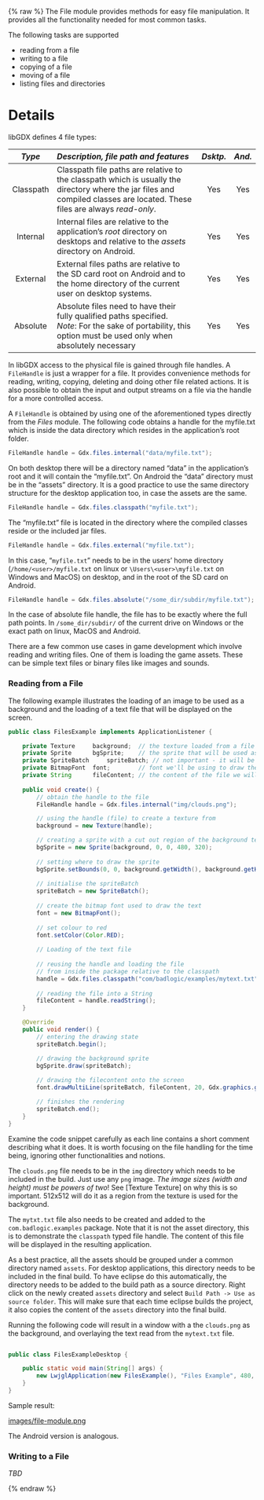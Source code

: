 {% raw %}
The File module provides methods for easy file manipulation. It provides all the functionality needed for most common tasks.

The following tasks are supported
 * reading from a file
 * writing to a file
 * copying of a file
 * moving of a file
 * listing files and directories

# Details #

libGDX defines 4 file types:

| *Type* | *Description, file path and features* | *Dsktp.* | *And.* |
|:------:|:--------------------------------------|:--------:|:------:|
| Classpath | Classpath file paths are relative to the classpath which is usually the directory where the jar files and compiled classes are located. These files are always *read-only*. | Yes | Yes |
| Internal | Internal files are relative to the application’s *root* directory on desktops and relative to the *assets* directory on Android. | Yes | Yes |
| External | External files paths are relative to the SD card root on Android and to the home directory of the current user on desktop systems. | Yes | Yes |
| Absolute | Absolute files need to have their fully qualified paths specified. <br/>*Note*: For the sake of portability, this option must be used only when absolutely necessary | Yes | Yes |

In libGDX access to the physical file is gained through file handles. A `FileHandle` is just a wrapper for a file. It provides convenience methods for reading, writing, copying, deleting and doing other file related actions.
It is also possible to obtain the input and output streams on a file via the handle for a more controlled access.

A `FileHandle` is obtained by using one of the aforementioned types directly from the *Files* module.
The following code obtains a handle for the myfile.txt which is inside the data directory which resides in the application’s root folder.
```java
FileHandle handle = Gdx.files.internal("data/myfile.txt");
```
On both desktop there will be a directory named “data” in the application’s root and it will contain the “myfile.txt”. On Android the “data” directory must be in the “assets” directory.
It is a good practice to use the same directory structure for the desktop application too, in case the assets are the same.
```java
FileHandle handle = Gdx.files.classpath("myfile.txt");
```
The “myfile.txt” file is located in the directory where the compiled classes reside or the included jar files.

```java
FileHandle handle = Gdx.files.external("myfile.txt");
```
In this case, “`myfile.txt`” needs to be in the users’ home directory (`/home/<user>/myfile.txt` on linux or `\Users\<user>\myfile.txt` on Windows and MacOS) on desktop, and in the root of the SD card on Android.

```java
FileHandle handle = Gdx.files.absolute("/some_dir/subdir/myfile.txt");
```
In the case of absolute file handle, the file has to be exactly where the full path points. In `/some_dir/subdir/` of the current drive on Windows or the exact path on linux, MacOS and Android.

There are a few common use cases in game development which involve reading and writing files.
One of them is loading the game assets. These can be simple text files or binary files like images and sounds.

### Reading from a File ###

The following example illustrates the loading of an image to be used as a background and the loading of a text file that will be displayed on the screen.

```java
public class FilesExample implements ApplicationListener {

	private Texture 	background;  // the texture loaded from a file
	private Sprite 		bgSprite;    // the sprite that will be used as the background
	private SpriteBatch     spriteBatch; // not important - it will be used to draw onto the screen
	private BitmapFont 	font;	     // font we'll be using to draw the text
	private String		fileContent; // the content of the file we will be reading in
	
	public void create() {
		// obtain the handle to the file
		FileHandle handle = Gdx.files.internal("img/clouds.png");	

		// using the handle (file) to create a texture from
		background = new Texture(handle);							

		// creating a sprite with a cut out region of the background texture applied
		bgSprite = new Sprite(background, 0, 0, 480, 320);			 
																	
		// setting where to draw the sprite
		bgSprite.setBounds(0, 0, background.getWidth(), background.getHeight());	
		
		// initialise the spriteBatch
		spriteBatch = new SpriteBatch();							
		
		// create the bitmap font used to draw the text
		font = new BitmapFont();									
		
		// set colour to red
		font.setColor(Color.RED);									
		
		// Loading of the text file
		
		// reusing the handle and loading the file
		// from inside the package relative to the classpath
		handle = Gdx.files.classpath("com/badlogic/examples/mytext.txt");					
		
		// reading the file into a String
		fileContent = handle.readString();							
	}

	@Override
	public void render() {
		// entering the drawing state
		spriteBatch.begin();			

		// drawing the background sprite
		bgSprite.draw(spriteBatch);		
		
		// drawing the filecontent onto the screen
		font.drawMultiLine(spriteBatch, fileContent, 20, Gdx.graphics.getHeight() - 20);

		// finishes the rendering
		spriteBatch.end();				
	}
}
```

Examine the code snippet carefully as each line contains a short comment describing what it does.
It is worth focusing on the file handling for the time being, ignoring other functionalities and notions.

The `clouds.png` file needs to be in the `img` directory which needs to be included in the build. Just use any `png` image. _The image sizes (width and height) must be powers of two_! See [Texture Texture] on why this is so important. 512x512 will do it as a region from the texture is used for the background.

The `mytxt.txt` file also needs to be created and added to the `com.badlogic.examples` package. Note that it is not the asset directory, this is to demonstrate the `classpath` typed file handle. The content of this file will be displayed in the resulting application.


As a best practice, all the assets should be grouped under a common directory named `assets`.
For desktop applications, this directory needs to be included in the final build. To have eclipse do this automatically, the directory needs to be added to the build path as a source directory. Right click on the newly created `assets` directory and select `Build Path -> Use as source folder`. This will make sure that each time eclipse builds the project, it also copies the content of the `assets` directory into the final build.


Running the following code will result in a window with a the `clouds.png` as the background, and overlaying the text read from the `mytext.txt` file.

```java

public class FilesExampleDesktop {

	public static void main(String[] args) {
		new LwjglApplication(new FilesExample(), "Files Example", 480, 320, false);
	}
}
```

Sample result:

[images/file-module.png](images/file-module.png)

The Android version is analogous.

### Writing to a File ###

_TBD_

{% endraw %}
